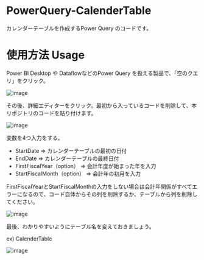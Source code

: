 # PowerQuery-CalenderTable

カレンダーテーブルを作成するPower Query のコードです。

# 使用方法 Usage

Power BI Desktop や DataflowなどのPower Query を扱える製品で、「空のクエリ」をクリック。

![image](https://github.com/hanaseleb/PowerQuery-CalenderTable/assets/8947320/d7a4a012-0389-49b0-ac83-6acf9a817072)

その後、詳細エディターをクリック。最初から入っているコードを削除して、本リポジトリのコードを貼り付けます。

![image](https://github.com/hanaseleb/PowerQuery-CalenderTable/assets/8947320/d22e3721-e052-4d24-821b-28f0822473d3)

変数を4つ入力をする。

- StartDate => カレンダーテーブルの最初の日付
- EndDate => カレンダーテーブルの最終日付
- FirstFiscalYear（option） => 会計年度が始まった年を入力
- StartFiscalMonth（option） => 会計年の初月を入力

FirstFiscalYearとStartFiscalMonthの入力をしない場合は会計年関係がすべてエラーになるので、コード自体からその列を削除するか、テーブルから列を削除してください。

![image](https://github.com/hanaseleb/PowerQuery-CalenderTable/assets/8947320/15c1f0c7-79df-472a-bd15-cfb396eae811)

最後、わかりやすいようにテーブル名を変えておきましょう。

ex) CalenderTable 

![image](https://github.com/hanaseleb/PowerQuery-CalenderTable/assets/8947320/6c49e7f9-0cdb-4e4a-8a9c-5c38e03a1116)
